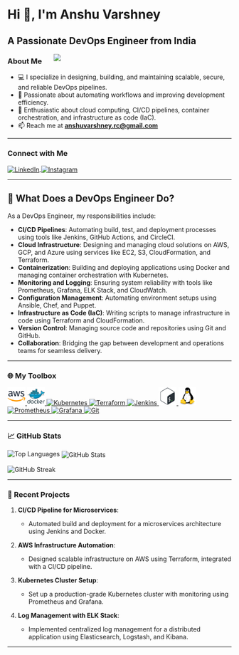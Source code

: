 # **Hi 👋, I'm Anshu Varshney**  
## **A Passionate DevOps Engineer from India**  

<img align="right" width="400" src="https://cdn.faun.dev/prod/media/public/original_images/devOps-cloud-native.gif">



### **About Me**
- 💻 I specialize in designing, building, and maintaining scalable, secure, and reliable DevOps pipelines.  
- 🌟 Passionate about automating workflows and improving development efficiency.  
- 🚀 Enthusiastic about cloud computing, CI/CD pipelines, container orchestration, and infrastructure as code (IaC).  
- 📫 Reach me at **anshuvarshney.rc@gmail.com**  

---

### **Connect with Me**
<p align="left">
  <a href="https://www.linkedin.com/in/anshuvarshney/" target="blank">
    <img align="center" src="https://raw.githubusercontent.com/rahuldkjain/github-profile-readme-generator/master/src/images/icons/Social/linked-in-alt.svg" alt="LinkedIn" height="30" width="40" />
  </a>
  <a href="https://www.instagram.com/devops_dynamo_/profilecard/?igsh=MTVrMGRvMmhnNXprbQ==" target="blank">
    <img align="center" src="https://raw.githubusercontent.com/rahuldkjain/github-profile-readme-generator/master/src/images/icons/Social/instagram.svg" alt="Instagram" height="30" width="40" />
  </a>
</p>

---

## **💼 What Does a DevOps Engineer Do?**

As a DevOps Engineer, my responsibilities include:
- **CI/CD Pipelines**: Automating build, test, and deployment processes using tools like Jenkins, GitHub Actions, and CircleCI.
- **Cloud Infrastructure**: Designing and managing cloud solutions on AWS, GCP, and Azure using services like EC2, S3, CloudFormation, and Terraform.
- **Containerization**: Building and deploying applications using Docker and managing container orchestration with Kubernetes.
- **Monitoring and Logging**: Ensuring system reliability with tools like Prometheus, Grafana, ELK Stack, and CloudWatch.
- **Configuration Management**: Automating environment setups using Ansible, Chef, and Puppet.
- **Infrastructure as Code (IaC)**: Writing scripts to manage infrastructure in code using Terraform and CloudFormation.
- **Version Control**: Managing source code and repositories using Git and GitHub.
- **Collaboration**: Bridging the gap between development and operations teams for seamless delivery.

---

### **🌐 My Toolbox**
<p align="left">
  <a href="https://aws.amazon.com" target="_blank" rel="noreferrer">
    <img src="https://raw.githubusercontent.com/devicons/devicon/master/icons/amazonwebservices/amazonwebservices-original-wordmark.svg" alt="AWS" width="40" height="40" />
  </a>
  <a href="https://www.docker.com/" target="_blank" rel="noreferrer">
    <img src="https://raw.githubusercontent.com/devicons/devicon/master/icons/docker/docker-original-wordmark.svg" alt="Docker" width="40" height="40" />
  </a>
  <a href="https://kubernetes.io" target="_blank" rel="noreferrer">
    <img src="https://www.vectorlogo.zone/logos/kubernetes/kubernetes-icon.svg" alt="Kubernetes" width="40" height="40" />
  </a>
  <a href="https://www.terraform.io/" target="_blank" rel="noreferrer">
    <img src="https://www.vectorlogo.zone/logos/terraformio/terraformio-icon.svg" alt="Terraform" width="40" height="40" />
  </a>
  <a href="https://www.jenkins.io" target="_blank" rel="noreferrer">
    <img src="https://www.vectorlogo.zone/logos/jenkins/jenkins-icon.svg" alt="Jenkins" width="40" height="40" />
  </a>
  <a href="https://www.gnu.org/software/bash/" target="_blank" rel="noreferrer">
    <img src="https://raw.githubusercontent.com/devicons/devicon/master/icons/bash/bash-original.svg" alt="Bash" width="40" height="40" />
  </a>
  <a href="https://www.linux.org/" target="_blank" rel="noreferrer">
    <img src="https://raw.githubusercontent.com/devicons/devicon/master/icons/linux/linux-original.svg" alt="Linux" width="40" height="40" />
  </a>
  <a href="https://prometheus.io/" target="_blank" rel="noreferrer">
    <img src="https://www.vectorlogo.zone/logos/prometheusio/prometheusio-icon.svg" alt="Prometheus" width="40" height="40" />
  </a>
  <a href="https://grafana.com/" target="_blank" rel="noreferrer">
    <img src="https://www.vectorlogo.zone/logos/grafana/grafana-icon.svg" alt="Grafana" width="40" height="40" />
  </a>
  <a href="https://git-scm.com/" target="_blank" rel="noreferrer">
    <img src="https://www.vectorlogo.zone/logos/git-scm/git-scm-icon.svg" alt="Git" width="40" height="40" />
  </a>
</p>

---

### **📈 GitHub Stats**
<p><img align="left" src="https://github-readme-stats.vercel.app/api/top-langs?username=anshuvarshney&show_icons=true&locale=en&layout=compact" alt="Top Languages" /></p>

<p>&nbsp;<img align="center" src="https://github-readme-stats.vercel.app/api?username=anshuvarshney&show_icons=true&locale=en" alt="GitHub Stats" /></p>

<p><img align="center" src="https://github-readme-streak-stats.herokuapp.com/?user=anshuvarshney&" alt="GitHub Streak" /></p>

---

### **🚀 Recent Projects**
1. **CI/CD Pipeline for Microservices**:  
   - Automated build and deployment for a microservices architecture using Jenkins and Docker.  

2. **AWS Infrastructure Automation**:  
   - Designed scalable infrastructure on AWS using Terraform, integrated with a CI/CD pipeline.

3. **Kubernetes Cluster Setup**:  
   - Set up a production-grade Kubernetes cluster with monitoring using Prometheus and Grafana.  

4. **Log Management with ELK Stack**:  
   - Implemented centralized log management for a distributed application using Elasticsearch, Logstash, and Kibana.

---
